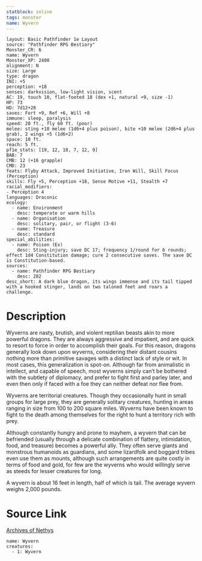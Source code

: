 ```yaml
---
statblock: inline
tags: monster
name: Wyvern
---
```

```statblock
layout: Basic Pathfinder 1e Layout
source: "Pathfinder RPG Bestiary"
Monster_CR: 6
name: Wyvern
Monster_XP: 2400
alignment: N
size: Large
type: dragon
INI: +5
perception: +18
senses: darkvision, low-light vision, scent
AC: 19, touch 10, flat-footed 18 (dex +1, natural +9, size -1)
HP: 73
HD: 7d12+28
saves: Fort +9, Ref +6, Will +8
immune: sleep, paralysis
speed: 20 ft., fly 60 ft. (poor)
melee: sting +10 melee (1d6+4 plus poison), bite +10 melee (2d6+4 plus grab), 2 wings +5 (1d6+2)
space: 10 ft.
reach: 5 ft.
pf1e_stats: [19, 12, 18, 7, 12, 9]
BAB: 7
CMB: 12 (+16 grapple)
CMD: 23
feats: Flyby Attack, Improved Initiative, Iron Will, Skill Focus (Perception)
skills: Fly +5, Perception +18, Sense Motive +11, Stealth +7
racial_modifiers:
- Perception 4
languages: Draconic
ecology:
  - name: Environment
    desc: temperate or warm hills
  - name: Organisation
    desc: solitary, pair, or flight (3-6)
  - name: Treasure
    desc: standard
special_abilities:
  - name: Poison (Ex)
    desc: Sting-injury; save DC 17; frequency 1/round for 6 rounds; effect 1d4 Constitution damage; cure 2 consecutive saves. The save DC is Constitution-based.
sources:
  - name: Pathfinder RPG Bestiary
    desc: 282
desc_short: A dark blue dragon, its wings immense and its tail tipped with a hooked stinger, lands on two taloned feet and roars a challenge.
```
# Description
Wyverns are nasty, brutish, and violent reptilian beasts akin to more powerful dragons. They are always aggressive and impatient, and are quick to resort to force in order to accomplish their goals. For this reason, dragons generally look down upon wyverns, considering their distant cousins nothing more than primitive savages with a distinct lack of style or wit. In most cases, this generalization is spot-on. Although far from animalistic in intellect, and capable of speech, most wyverns simply can’t be bothered with the subtlety of diplomacy, and prefer to fight first and parley later, and even then only if faced with a foe they can neither defeat nor flee from.

Wyverns are territorial creatures. Though they occasionally hunt in small groups for large prey, they are generally solitary creatures, hunting in areas ranging in size from 100 to 200 square miles. Wyverns have been known to fight to the death among themselves for the right to hunt a territory rich with prey.

Although constantly hungry and prone to mayhem, a wyvern that can be befriended (usually through a delicate combination of flattery, intimidation, food, and treasure) becomes a powerful ally. They often serve giants and monstrous humanoids as guardians, and some lizardfolk and boggard tribes even use them as mounts, although such arrangements are quite costly in terms of food and gold, for few are the wyverns who would willingly serve as steeds for lesser creatures for long.

A wyvern is about 16 feet in length, half of which is tail. The average wyvern weighs 2,000 pounds.
# Source Link
[Archives of Nethys](https://aonprd.com/MonsterDisplay.aspx?ItemName=Wyvern)
```encounter-table
name: Wyvern
creatures:
  - 1: Wyvern
```
